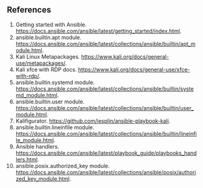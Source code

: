 ## References
1. Getting started with Ansible. https://docs.ansible.com/ansible/latest/getting_started/index.html.
1. ansible.builtin.apt module. https://docs.ansible.com/ansible/latest/collections/ansible/builtin/apt_module.html.
1. Kali Linux Metapackages. https://www.kali.org/docs/general-use/metapackages/.
1. Kali xfce with RDP docs. https://www.kali.org/docs/general-use/xfce-with-rdp/.
1. ansible.builtin.systemd module. https://docs.ansible.com/ansible/latest/collections/ansible/builtin/systemd_module.html.
1. ansible.builtin.user module. https://docs.ansible.com/ansible/latest/collections/ansible/builtin/user_module.html.
1. Kalifigurator. https://github.com/iesplin/ansible-playbook-kali.
1. ansible.builtin.lineinfile module. https://docs.ansible.com/ansible/latest/collections/ansible/builtin/lineinfile_module.html.
1. Ansible handlers. https://docs.ansible.com/ansible/latest/playbook_guide/playbooks_handlers.html.
1. ansible.posix.authorized_key module. https://docs.ansible.com/ansible/latest/collections/ansible/posix/authorized_key_module.html.
